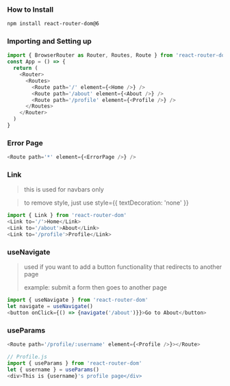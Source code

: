 ### How to Install
```bash
npm install react-router-dom@6
````

### Importing and Setting up
```javascript
import { BrowserRouter as Router, Routes, Route } from 'react-router-dom'
const App = () => {
  return (
    <Router>
      <Routes>
        <Route path='/' element={<Home />} />
        <Route path='/about' element={<About />} />
        <Route path='/profile' element={<Profile />} />
      </Routes>
    </Router>
  )
}
````

### Error Page
```javascript
<Route path='*' element={<ErrorPage />} />
````

### Link
> this is used for navbars only

> to remove style, just use style={{ textDecoration: 'none' }}
```javascript
import { Link } from 'react-router-dom'
<Link to='/'>Home</Link>
<Link to='/about'>About</Link>
<Link to='/profile'>Profile</Link>
````

### useNavigate
> used if you want to add a button functionality that redirects to another page
> 
> example: submit a form then goes to another page 
```javascript
import { useNavigate } from 'react-router-dom'
let navigate = useNavigate()
<button onClick={() => {navigate('/about')}}>Go to About</button>
````
### useParams
```javascript
<Route path='/profile/:username' element={<Profile />}></Route>

// Profile.js
import { useParams } from 'react-router-dom'
let { username } = useParams()
<div>This is {username}'s profile page</div>
````
